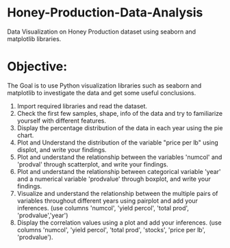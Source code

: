 # Honey-Production-Data-Analysis
Data Visualization on Honey Production dataset using seaborn and matplotlib libraries.

# Objective:
The Goal is to use Python visualization libraries such as seaborn and matplotlib to investigate the data and get
some useful conclusions.

1. Import required libraries and read the dataset.
2. Check the first few samples, shape, info of the data and try to familiarize yourself with different features.
3. Display the percentage distribution of the data in each year using the pie chart.
4. Plot and Understand the distribution of the variable "price per lb" using displot, and write your findings.
5. Plot and understand the relationship between the variables 'numcol' and 'prodval' through scatterplot, and
write your findings.
6. Plot and understand the relationship between categorical variable 'year' and a numerical variable
'prodvalue' through boxplot, and write your findings.
7. Visualize and understand the relationship between the multiple pairs of variables throughout different years
using pairplot and add your inferences. (use columns 'numcol', 'yield percol', 'total prod', 'prodvalue','year')
8. Display the correlation values using a plot and add your inferences. (use columns 'numcol', 'yield percol',
'total prod', 'stocks', 'price per lb', 'prodvalue').
